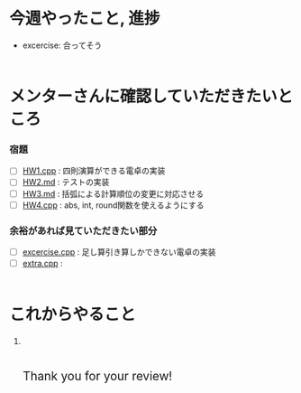 # 今週やったこと, 進捗　  
- excercise: 合ってそう　  
　  
# メンターさんに確認していただきたいところ　  
### 宿題
- [ ] [HW1.cpp](https://github.com/ponzudomo/google-step/blob/main/Week3/HW/HW1.cpp) : 四則演算ができる電卓の実装　  
- [ ] [HW2.md](https://github.com/ponzudomo/google-step/blob/main/Week3/HW/HW2.cpp) : テストの実装　  
- [ ] [HW3.md](https://github.com/ponzudomo/google-step/blob/main/Week3/HW/HW3.cpp) : 括弧による計算順位の変更に対応させる　  
- [ ] [HW4.cpp](https://github.com/ponzudomo/google-step/blob/main/Week3/HW/HW4.cpp) : abs, int, round関数を使えるようにする　  
### 余裕があれば見ていただきたい部分　  
- [ ] [excercise.cpp](https://github.com/ponzudomo/google-step/blob/main/Week3/excercise.cpp) : 足し算引き算しかできない電卓の実装　  
- [ ] [extra.cpp](https://github.com/ponzudomo/google-step/blob/main/Week3/extra.cpp) : 　  
　  
# これからやること　  
1. 　  
　  
　  
<span style="font-size:150%">Thank you for your review!</span>